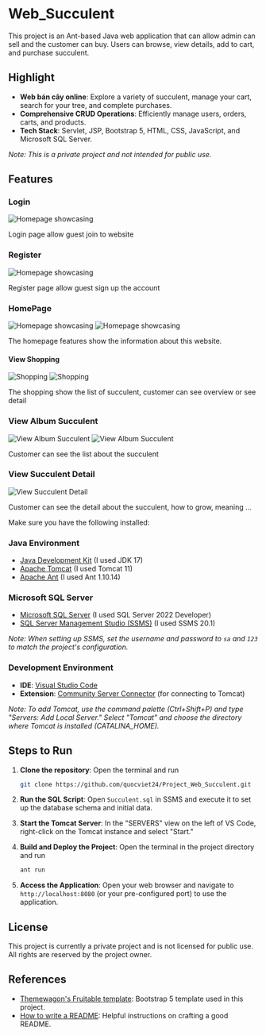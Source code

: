 # Web_Succulent

This project is an Ant-based Java web application that can allow admin can sell and the customer can buy. Users can browse, view details, add to cart, and purchase succulent.

## Highlight

- **Web bán cây online**: Explore a variety of succulent, manage your cart, search for your tree, and complete purchases.
- **Comprehensive CRUD Operations**: Efficiently manage users, orders, carts, and products.
- **Tech Stack**: Servlet, JSP, Bootstrap 5, HTML, CSS, JavaScript, and Microsoft SQL Server.

*Note: This is a private project and not intended for public use.*

## Features

### Login

![Homepage showcasing ](./image/login.png)

Login page allow guest join to website

### Register

![Homepage showcasing ](./image/register.png)

Register page allow guest sign up the account

### HomePage

![Homepage showcasing ](./image/homepage.png)
![Homepage showcasing ](./image/homepage2.png)

The homepage features show the information about this website.

#### View Shopping 

![Shopping](./image/shopping.png)
![Shopping](./image/shopping2.png)

The shopping show the list of succulent, customer can see overview or see detail 

### View Album Succulent

![View Album Succulent](./image/album.png)
![View Album Succulent](./image/album2.png)

Customer can see the list about the succulent

### View Succulent Detail
![View Succulent Detail](./image/albumDetail.png)

Customer can see the detail about the succulent, how to grow, meaning ... 

Make sure you have the following installed:

### Java Environment

- [Java Development Kit](https://www.oracle.com/java/technologies/downloads) (I used JDK 17)
- [Apache Tomcat](https://tomcat.apache.org/download-11.cgi) (I used Tomcat 11)
- [Apache Ant](https://ant.apache.org/bindownload.cgi) (I used Ant 1.10.14)

### Microsoft SQL Server

- [Microsoft SQL Server](https://www.microsoft.com/en-us/sql-server/sql-server-downloads) (I used SQL Server 2022 Developer)
- [SQL Server Management Studio (SSMS)](https://learn.microsoft.com/en-us/sql/ssms/download-sql-server-management-studio-ssms) (I used SSMS 20.1)

*Note: When setting up SSMS, set the username and password to `sa` and `123` to match the project's configuration.*

### Development Environment

- **IDE**: [Visual Studio Code](https://code.visualstudio.com/download)
- **Extension**: [Community Server Connector](https://marketplace.visualstudio.com/items?itemName=redhat.vscode-community-server-connector) (for connecting to Tomcat)

*Note: To add Tomcat, use the command palette (Ctrl+Shift+P) and type "Servers: Add Local Server."
Select "Tomcat" and choose the directory where Tomcat is installed (CATALINA_HOME).*

## Steps to Run

1. **Clone the repository**: Open the terminal and run
   ```bash
   git clone https://github.com/quocviet24/Project_Web_Succulent.git
   ```

2. **Run the SQL Script**: 
   Open `Succulent.sql` in SSMS and execute it to set up the database schema and initial data.

3. **Start the Tomcat Server**: 
   In the "SERVERS" view on the left of VS Code, right-click on the Tomcat instance and select "Start."

4. **Build and Deploy the Project**: 
   Open the terminal in the project directory and run
   ```bash
   ant run
   ```

5. **Access the Application**: 
   Open your web browser and navigate to `http://localhost:8080` (or your pre-configured port) to use the application.

## License

This project is currently a private project and is not licensed for public use. All rights are reserved by the project owner.

## References

- [Themewagon's Fruitable template](https://themewagon.com/themes/fruitables-free/): Bootstrap 5 template used in this project.
- [How to write a README](https://github.com/banesullivan/README): Helpful instructions on crafting a good README.
